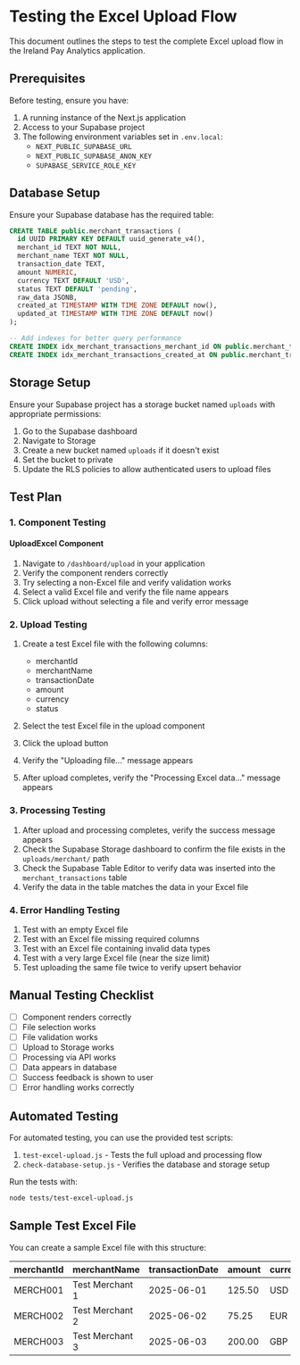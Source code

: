 # Testing the Excel Upload Flow

This document outlines the steps to test the complete Excel upload flow in the Ireland Pay Analytics application.

## Prerequisites

Before testing, ensure you have:

1. A running instance of the Next.js application
2. Access to your Supabase project
3. The following environment variables set in `.env.local`:
   - `NEXT_PUBLIC_SUPABASE_URL`
   - `NEXT_PUBLIC_SUPABASE_ANON_KEY`
   - `SUPABASE_SERVICE_ROLE_KEY`

## Database Setup

Ensure your Supabase database has the required table:

```sql
CREATE TABLE public.merchant_transactions (
  id UUID PRIMARY KEY DEFAULT uuid_generate_v4(),
  merchant_id TEXT NOT NULL,
  merchant_name TEXT NOT NULL,
  transaction_date TEXT,
  amount NUMERIC,
  currency TEXT DEFAULT 'USD',
  status TEXT DEFAULT 'pending',
  raw_data JSONB,
  created_at TIMESTAMP WITH TIME ZONE DEFAULT now(),
  updated_at TIMESTAMP WITH TIME ZONE DEFAULT now()
);

-- Add indexes for better query performance
CREATE INDEX idx_merchant_transactions_merchant_id ON public.merchant_transactions(merchant_id);
CREATE INDEX idx_merchant_transactions_created_at ON public.merchant_transactions(created_at);
```

## Storage Setup

Ensure your Supabase project has a storage bucket named `uploads` with appropriate permissions:

1. Go to the Supabase dashboard
2. Navigate to Storage
3. Create a new bucket named `uploads` if it doesn't exist
4. Set the bucket to private
5. Update the RLS policies to allow authenticated users to upload files

## Test Plan

### 1. Component Testing

#### UploadExcel Component

1. Navigate to `/dashboard/upload` in your application
2. Verify the component renders correctly
3. Try selecting a non-Excel file and verify validation works
4. Select a valid Excel file and verify the file name appears
5. Click upload without selecting a file and verify error message

### 2. Upload Testing

1. Create a test Excel file with the following columns:
   - merchantId
   - merchantName
   - transactionDate
   - amount
   - currency
   - status

2. Select the test Excel file in the upload component
3. Click the upload button
4. Verify the "Uploading file..." message appears
5. After upload completes, verify the "Processing Excel data..." message appears

### 3. Processing Testing

1. After upload and processing completes, verify the success message appears
2. Check the Supabase Storage dashboard to confirm the file exists in the `uploads/merchant/` path
3. Check the Supabase Table Editor to verify data was inserted into the `merchant_transactions` table
4. Verify the data in the table matches the data in your Excel file

### 4. Error Handling Testing

1. Test with an empty Excel file
2. Test with an Excel file missing required columns
3. Test with an Excel file containing invalid data types
4. Test with a very large Excel file (near the size limit)
5. Test uploading the same file twice to verify upsert behavior

## Manual Testing Checklist

- [ ] Component renders correctly
- [ ] File selection works
- [ ] File validation works
- [ ] Upload to Storage works
- [ ] Processing via API works
- [ ] Data appears in database
- [ ] Success feedback is shown to user
- [ ] Error handling works correctly

## Automated Testing

For automated testing, you can use the provided test scripts:

1. `test-excel-upload.js` - Tests the full upload and processing flow
2. `check-database-setup.js` - Verifies the database and storage setup

Run the tests with:

```bash
node tests/test-excel-upload.js
```

## Sample Test Excel File

You can create a sample Excel file with this structure:

| merchantId | merchantName      | transactionDate | amount | currency | status    |
|------------|-------------------|----------------|--------|----------|-----------|
| MERCH001   | Test Merchant 1   | 2025-06-01     | 125.50 | USD      | completed |
| MERCH002   | Test Merchant 2   | 2025-06-02     | 75.25  | EUR      | pending   |
| MERCH003   | Test Merchant 3   | 2025-06-03     | 200.00 | GBP      | completed |
